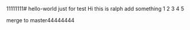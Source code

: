 11111111# hello-world
just for test
Hi this is ralph
add something
1
2
3
4
5

merge to master44444444
